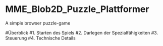 MME_Blob2D_Puzzle_Plattformer
=============================


A simple browser puzzle-game

#Überblick
#1. Starten des Spiels
#2. Darlegen der Spezialfähigkeiten
#3. Steuerung
#4. Technische Details

